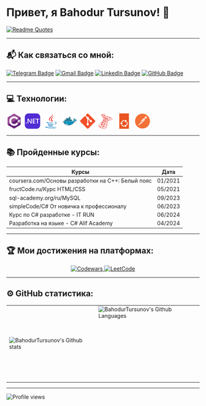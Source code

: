 # Привет, я Bahodur Tursunov! 👋

[![Readme Quotes](https://quotes-github-readme.vercel.app/api?type=horizontal&theme=dark)](https://github.com/piyushsuthar/github-readme-quotes)

---

## 📬 Как связаться со мной:

[![Telegram Badge](https://img.shields.io/badge/-bakha_neoff-blue?style=flat&logo=Telegram&logoColor=white)](https://t.me/bakha_neoff)
[![Gmail Badge](https://img.shields.io/badge/-Gmail-red?style=flat&logo=Gmail&logoColor=white)](mailto:tursunovb18@gmail.com)
[![LinkedIn Badge](https://img.shields.io/badge/-LinkedIn-blue?style=flat&logo=LinkedIn&logoColor=white)](https://www.linkedin.com/in/bahodur-tursunov/)
[![GitHub Badge](https://img.shields.io/badge/-GitHub-black?style=flat&logo=GitHub&logoColor=white)](https://github.com/BahodurTursunov)

---

## 💻 Технологии:

<div>
  <img src="https://github.com/devicons/devicon/blob/master/icons/csharp/csharp-original.svg" title="C#" alt="C#" width="40" height="40"/>&nbsp;
  <img src="https://github.com/tandpfun/skill-icons/blob/main/icons/DotNet.svg" title=".NET" alt=".NET" width="40" height="40"/>&nbsp;
  <img src="https://github.com/devicons/devicon/blob/master/icons/java/java-original.svg" title="Java" alt="Java" width="40" height="40"/>&nbsp;
  <img src="https://github.com/devicons/devicon/blob/master/icons/docker/docker-original.svg" title="Docker" alt="Docker" width="40" height="40"/>&nbsp;
  <img src="https://github.com/devicons/devicon/blob/master/icons/git/git-original.svg" title="Git" alt="Git" width="40" height="40"/>&nbsp;
  <img src="https://github.com/devicons/devicon/blob/master/icons/microsoftsqlserver/microsoftsqlserver-plain.svg" title="SQL-Server" alt="SQL-Server" width="40" height="40"/>&nbsp;
  <img src="https://github.com/devicons/devicon/blob/master/icons/ubuntu/ubuntu-plain.svg" title="Ubuntu" alt="Ubuntu" width="40" height="40"/>&nbsp;
  <img src="https://github.com/devicons/devicon/blob/master/icons/postman/postman-original.svg" title="Postman" alt="Postman" width="40" height="40"/>&nbsp;
</div>

---

## 📚 Пройденные курсы:

| Курсы                                                           | Дата              |
| ----------------------------------------------------------------| :---------------: |
| coursera.com/Основы разработки на C++: Белый пояс               | 01/2021           |
| fructCode.ru/Курс HTML/CSS                                      | 05/2021           |     
| sql-academy.org/ru/MySQL                                        | 09/2023           |
| simpleCode/C# От новичка к профессионалу                        | 06/2023           |
| Курс по C# разработке - IT RUN                                  | 06/2024           |
| Разработка на языке - C# Alif Academy                           | 04/2024           |

---

## 🏆 Мои достижения на платформах:

<div align="center">
  <a href="https://www.codewars.com/users/bakha0101">
    <img src="https://www.codewars.com/users/bakha0101/badges/large" alt="Codewars" />
  </a>
  <a href="https://leetcode.com/BahodurTursunov/">
    <img src="https://leetcard.jacoblin.cool/BahodurTursunov" alt="LeetCode" />
  </a>
</div>

---

## ⚙️ GitHub статистика:

<table>
  <tr>
    <td>
      <img align="left" src="http://github-readme-streak-stats.herokuapp.com?user=BahodurTursunov&theme=dark&background=000000" alt="BahodurTursunov's Github stats" />
    </td>
    <td>
      <img height="195px" align="right" alt="BahodurTursunov's Github Languages" src="https://github-readme-stats-sigma-five.vercel.app/api/top-langs/?username=BahodurTursunov&layout=compact&theme=vision-friendly-dark" />
    </td>
  </tr>
</table>

---

![Profile views](https://komarev.com/ghpvc/?username=BahodurTursunov)
